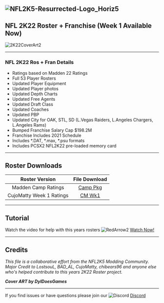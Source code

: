 ## ![NFL2K5-Resurrected-Logo_Horiz5](https://user-images.githubusercontent.com/69597675/125652934-6b21a6c3-e700-4709-8e10-01deb62d37f7.png)

## NFL 2K22 Roster + Franchise (Week 1 Available Now)
![2K22CoverArt2](https://user-images.githubusercontent.com/69597675/127912196-b71bd1a0-fb49-4ee8-b3f3-f77056ed98e9.png)
_____
### NFL 2K22 Ros + Fran Details
  * Ratings based on Madden 22 Ratings
  * Full 53 Player Rosters
  * Updated Player Equipment
  * Updated Player photos
  * Updated Depth Charts  
  * Updated Free Agents
  * Updated Draft Class
  * Updated Coaches
  * Updated PBP
  * Updated City for OAK, STL, SD (L.Vegas Raiders, L.Angeles Chargers, L.Angeles Rams)    
  * Bumped Franchise Salary Cap $198.2M
  * Franchise Includes 2021 Schedule
  * Includes *.DAT, *.max, *.psu formats
  * Includes PCSX2 NFL2K22 pre-loaded memory card
_____

## Roster Downloads
| Roster Version | File Download |
| :-------------: | :-------------: |
| Madden Camp Ratings | [Camp Pkg](https://www.mediafire.com/file/wz45zvbbkpx8q7n/NFL2K22CampRatings.zip/file) |
| CujoMatty Week 1 Ratings | [CM Wk1](https://www.mediafire.com/file/lt91808bee6314b/CujoMatty_Week1Ratings.zip/file) |

_____ 
## Tutorial
Watch the video for help with this years rosters ![RedArrow2](https://user-images.githubusercontent.com/69597675/125669440-bcf4c873-527c-4524-9426-9488c71fbbde.png) [Watch Now!](https://youtu.be/btIZorxIhHo)

_____ 
## Credits
*This file is a collaborative effort from the NFL2K5 Modding Community. Major Credit to LostsouL, BAD_AL, CujoMatty, chibears96 and anyone else who's helped contribute to this years 2K22 Roster project.*

***Cover ART by DylDoesGames***

_____
If you find issues or have questions please join our ![Discord](https://user-images.githubusercontent.com/69597675/124640725-d1e88980-de5b-11eb-926d-ec5f55b19a62.png) [Discord](https://discord.gg/sBVXzYb)
